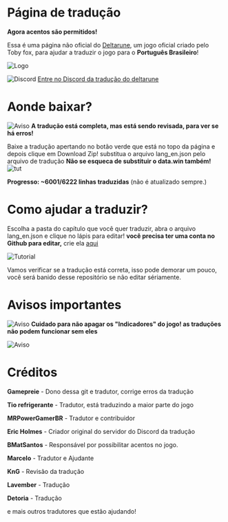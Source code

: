 # Página de tradução

**Agora acentos são permitidos!**

Essa é uma página não oficial do [Deltarune](http://deltarune.com/), um jogo oficial criado pelo Toby fox, para ajudar a traduzir o jogo para o **Português Brasileiro**!

![Logo](https://i.imgur.com/Y7ym2mk.png)

![Discord](https://static.filehorse.com/icons/messaging-and-chat/discord-icon-32.png) [Entre no Discord da tradução do deltarune](https://discord.gg/MBXUw8z)

# Aonde baixar?

![Aviso](https://cdn1.iconfinder.com/data/icons/CrystalClear/32x32/actions/messagebox_warning.png) **A tradução está completa, mas está sendo revisada, para ver se há erros!** 


Baixe a tradução apertando no botão verde que está no topo da página e depois clique em Download Zip! substitua o arquivo lang_en.json pelo arquivo de tradução **Não se esqueca de substituir o data.win também!** 
![tut](https://i.imgur.com/pW6Pg6l.png)

**Progresso: ~6001/6222 linhas traduzidas** (não é atualizado sempre.)

# Como ajudar a traduzir?
Escolha a pasta do capítulo que você quer traduzir, abra o arquivo lang_en.json e clique no lápis para editar! **você precisa ter uma conta no Github para editar,** crie ela [aqui](https://github.com/join)

![Tutorial](https://i.imgur.com/xf67rDv.png)

Vamos verificar se a tradução está correta, isso pode demorar um pouco, você será banido desse repositório se não editar sériamente.

# Avisos importantes

![Aviso](https://cdn1.iconfinder.com/data/icons/CrystalClear/32x32/actions/messagebox_warning.png) **Cuidado para não apagar os "Indicadores" do jogo! as traduções não podem funcionar sem eles**

![Aviso](https://i.imgur.com/CUZkfv8.png)

# Créditos

**Gamepreie** - Dono dessa git e tradutor, corrige erros da tradução

**Tio refrigerante** - Tradutor, está traduzindo a maior parte do jogo

**MRPowerGamerBR** - Tradutor e contribuidor

**Eric Holmes** - Criador original do servidor do Discord da tradução

**BMatSantos** - Responsável por possibilitar acentos no jogo.

**Marcelo** - Tradutor e Ajudante

**KnG** - Revisão da tradução

**Lavember** - Tradução

**Detoria** - Tradução



e mais outros tradutores que estão ajudando!
